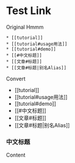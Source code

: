 # Test Link

Original
Hmmm
```
* [[tutorial]]
* [[tutorial#usage用法]]
* [[tutorial#demo]]
* [[#中文标题]]
* [[文章#标题]]
* [[文章#标题|别名Alias]]
```
Convert

* [[tutorial]]
* [[tutorial#usage用法]]
* [[tutorial#demo]]
* [[#中文标题]]
* [[文章#标题]]
* [[文章#标题|别名Alias]]

### 中文标题

Content
